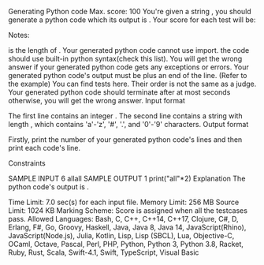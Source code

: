 Generating Python code
Max. score: 100
You're given a string , you should generate a python code which its output is .
Your score for each test will be:

Notes:

 is the length of .
Your generated python code cannot use import. the code should use built-in python syntax(check this list).
You will get the wrong answer if your generated python code gets any exceptions or errors.
Your generated python code's output must be  plus an end of the line. (Refer to the example)
You can find tests here. Their order is not the same as a judge.
Your generated python code should terminate after at most seconds otherwise, you will get the wrong answer.
Input format

The first line contains an integer .
The second line contains a string with length ,  which contains 'a'-'z', '#', '.', and '0'-'9' characters.
Output format

Firstly, print the number of your generated python code's lines and then print each code's line.

Constraints


SAMPLE INPUT 
6
allall
SAMPLE OUTPUT 
1
print("all"*2)
Explanation
The python code's output is .

Time Limit:	7.0 sec(s) for each input file.
Memory Limit:	256 MB
Source Limit:	1024 KB
Marking Scheme:	Score is assigned when all the testcases pass.
Allowed Languages:	Bash, C, C++, C++14, C++17, Clojure, C#, D, Erlang, F#, Go, Groovy, Haskell, Java, Java 8, Java 14, JavaScript(Rhino), JavaScript(Node.js), Julia, Kotlin, Lisp, Lisp (SBCL), Lua, Objective-C, OCaml, Octave, Pascal, Perl, PHP, Python, Python 3, Python 3.8, Racket, Ruby, Rust, Scala, Swift-4.1, Swift, TypeScript, Visual Basic
